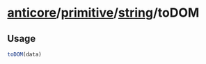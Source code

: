 # [anticore](../../../../../#reference)/[primitive](../../#reference)/[string](../#reference)/<a name="reference">toDOM</a>

## Usage

```js
toDOM(data)
```